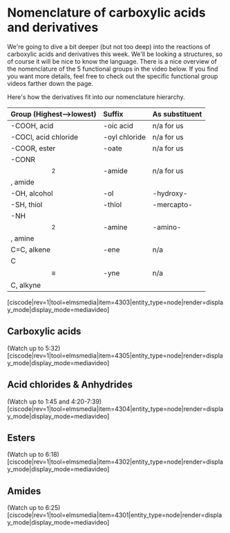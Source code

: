 # Nomenclature of carboxylic acids and derivatives

We're going to dive a bit deeper (but not too deep) into the reactions of carboxylic acids and derivatives this week.  We'll be looking a structures, so of course it will be nice to know the language.  There is a nice overview of the nomenclature of the 5 functional groups in the video below.  If you find you want more details, feel free to check out the specific functional group videos farther down the page.

Here's how the derivatives fit into our nomenclature hierarchy.

| Group (Highest-->lowest) | Suffix | As substituent |
| :--- | :--- | :--- |
| -COOH, acid | -oic acid | n/a for us |
| -COCl, acid chloride | -oyl chloride | n/a for us |
| -COOR, ester | -oate | n/a for us |
| -CONR$$_2$$, amide | -amide | n/a for us |
| -OH, alcohol | -ol | -hydroxy- |
| -SH, thiol | -thiol | -mercapto- |
| -NH$$_2$$, amine | -amine | -amino- |
| C=C, alkene | -ene | n/a |
| C$$\equiv$$C, alkyne | -yne | n/a |

[ciscode|rev=1|tool=elmsmedia|item=4303|entity_type=node|render=display_mode|display_mode=mediavideo]


## Carboxylic acids

(Watch up to 5:32)
[ciscode|rev=1|tool=elmsmedia|item=4305|entity_type=node|render=display_mode|display_mode=mediavideo]

## Acid chlorides & Anhydrides

(Watch up to 1:45 and 4:20-7:39)
[ciscode|rev=1|tool=elmsmedia|item=4304|entity_type=node|render=display_mode|display_mode=mediavideo]

## Esters

(Watch up to 6:18)
[ciscode|rev=1|tool=elmsmedia|item=4302|entity_type=node|render=display_mode|display_mode=mediavideo]

## Amides

(Watch up to 6:25)
[ciscode|rev=1|tool=elmsmedia|item=4301|entity_type=node|render=display_mode|display_mode=mediavideo]



